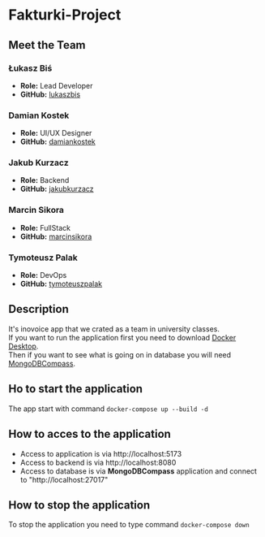 # Fakturki-Project

## Meet the Team

### Łukasz Biś
- **Role:** Lead Developer
- **GitHub:** [lukaszbis](https://github.com/LukaszBis)

### Damian Kostek
- **Role:** UI/UX Designer
- **GitHub:** [damiankostek](https://github.com/damiankostek)

### Jakub Kurzacz
- **Role:** Backend
- **GitHub:** [jakubkurzacz](https://github.com/Quasi00)
  
### Marcin Sikora
- **Role:** FullStack
- **GitHub:** [marcinsikora](https://github.com/marcinpl1808)

### Tymoteusz Palak
- **Role:** DevOps
- **GitHub:** [tymoteuszpalak](https://github.com/tymonq19)

## Description
It's inovoice app that we crated as a team in university classes.<br>
If you want to run the application first you need to download [Docker Desktop](https://www.docker.com/get-started/).<br>
Then if you want to see what is going on in database you will need [MongoDBCompass](https://www.mongodb.com).

## Ho to start the application
The app start with command ```docker-compose up --build -d```

## How to acces to the application
- Access to application is via http://localhost:5173
- Access to backend is via http://localhost:8080
- Access to database is via **MongoDBCompass** application and connect to "http://localhost:27017"

## How to stop the application
To stop the application you need to type command ```docker-compose down```
